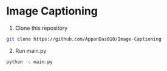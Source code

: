 # Image Captioning

1. Clone this repository
```bash
git clone https://github.com/AppanDas010/Image-Captioning
``` 
2. Run main.py
```bash
python -c main.py
```



